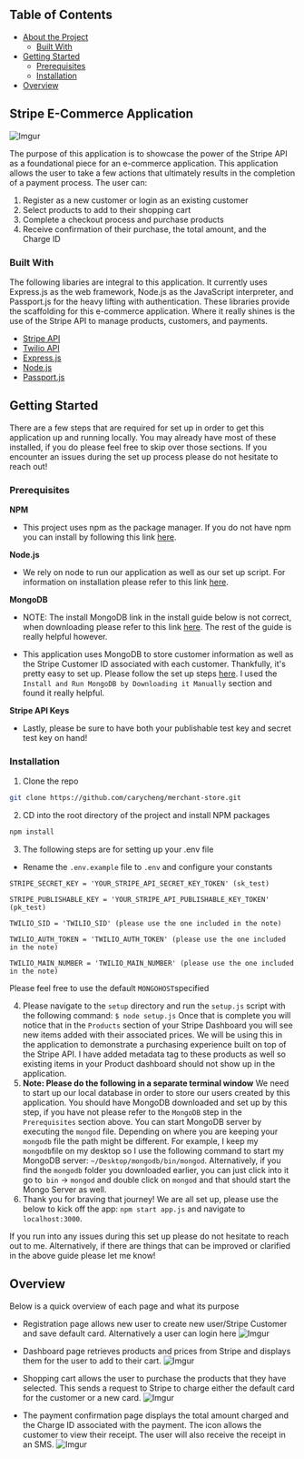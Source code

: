 <!-- TABLE OF CONTENTS -->
## Table of Contents

* [About the Project](#stripe-e-commerce-application)
  * [Built With](#built-with)
* [Getting Started](#getting-started)
  * [Prerequisites](#prerequisites)
  * [Installation](#installation)
* [Overview](#overview)

## Stripe E-Commerce Application

![Imgur](https://i.imgur.com/fp8N5t7.png)

The purpose of this application is to showcase the power of the Stripe API as a foundational piece for an e-commerce application. This application allows the user to take a few actions that ultimately results in the completion of a payment process. The user can:

 1. Register as a new customer or login as an existing customer
 2. Select products to add to their shopping cart
 3. Complete a checkout process and purchase products
 4. Receive confirmation of their purchase, the total amount, and the Charge ID

### Built With
The following libaries are integral to this application. It currently uses Express.js as the web framework, Node.js as the JavaScript interpreter, and Passport.js for the heavy lifting with authentication. These libraries provide the scaffolding for this e-commerce application. Where it really shines is the use of the Stripe API to manage products, customers, and payments.

* [Stripe API](https://stripe.com/docs/api)
* [Twilio API](https://www.twilio.com/docs/usage/api)
* [Express.js](https://expressjs.com/)
* [Node.js](https://nodejs.org/en/)
* [Passport.js](http://www.passportjs.org/)

<!-- GETTING STARTED -->
## Getting Started

There are a few steps that are required for set up in order to get this application up and running locally. You may already have most of these installed, if you do please feel free to skip over those sections. If you encounter an issues during the set up process please do not hesitate to reach out!

### Prerequisites

**NPM**

- This project uses npm as the package manager.  If you do not have npm you can install by following this link [here](https://www.npmjs.com/get-npm).

**Node.js**

- We rely on node to run our application as well as our set up script. For information on installation please refer to this link [here](https://nodejs.org/en/download/).

**MongoDB**

- NOTE: The install MongoDB link in the install guide below is not correct, when downloading please refer to this link [here](https://www.mongodb.com/try/download/community). The rest of the guide is really helpful however.

- This application uses MongoDB to store customer information as well as the Stripe Customer ID associated with each customer. Thankfully, it's pretty easy to set up. Please follow the set up steps [here](https://treehouse.github.io/installation-guides/mac/mongo-mac.html). I used the  ``Install and Run MongoDB by Downloading it Manually`` section and found it really helpful.
 
**Stripe API Keys**

- Lastly, please be sure to have both your publishable test key and secret test key on hand!

### Installation

1. Clone the repo
```sh
git clone https://github.com/carycheng/merchant-store.git
```
2. CD into the root directory of the project and install NPM packages
```sh
npm install
```
3.  The following steps are for setting up your .env file

- Rename the `.env.example` file to `.env` and configure your constants
```
STRIPE_SECRET_KEY = 'YOUR_STRIPE_API_SECRET_KEY_TOKEN' (sk_test)
```
```
STRIPE_PUBLISHABLE_KEY = 'YOUR_STRIPE_API_PUBLISHABLE_KEY_TOKEN' (pk_test)
```
```
TWILIO_SID = 'TWILIO_SID' (please use the one included in the note)
```
```
TWILIO_AUTH_TOKEN = 'TWILIO_AUTH_TOKEN' (please use the one included in the note)
```
```
TWILIO_MAIN_NUMBER = 'TWILIO_MAIN_NUMBER' (please use the one included in the note)
```
Please feel free to use the default `MONGOHOST`specified

4. Please navigate to the `setup` directory and run the `setup.js` script with the following command:
`$ node setup.js`
Once that is complete you will notice that in the `Products` section of your Stripe Dashboard you will see new items added with their associated prices. We will be using this in the application to demonstrate a purchasing experience built on top of the Stripe API. I have added metadata tag to these products as well so existing items in your Product dashboard should not show up in the application.
5. **Note: Please do the following in a separate terminal window**
We need to start up our local database in order to store our users created by this application. You should have MongoDB downloaded and set up by this step, if you have not please refer to the `MongoDB` step in the `Prerequisites` section above. You can start MongoDB server by executing the `mongod` file. Depending on where you are keeping your `mongodb` file the path might be different. For example, I keep my `mongodb`file on my desktop so I use the following command to start my MongoDB server: `~/Desktop/mongodb/bin/mongod`. Alternatively, if you find the `mongodb` folder you downloaded earlier, you can just click into it go to` bin` -> `mongod` and double click on `mongod` and that should start the Mongo Server as well.
6. Thank you for braving that journey! We are all set up, please use the below to kick off the app: 
`npm start app.js` and navigate to `localhost:3000`.

If you run into any issues during this set up please do not hesitate to reach out to me. Alternatively, if there are things that can be improved or clarified in the above guide please let me know!

<!-- Overview -->
## Overview
Below is a quick overview of each page and what its purpose

- Registration page allows new user to create new user/Stripe Customer and save default card. Alternatively a user can login here
![Imgur](https://i.imgur.com/TMpiDix.png)

- Dashboard page retrieves products and prices from Stripe and displays them for the user to add to their cart.
![Imgur](https://i.imgur.com/z2HBcyG.png)

- Shopping cart allows the user to purchase the products that they have selected. This sends a request to Stripe to charge either the default card for the customer or a new card. 
![Imgur](https://i.imgur.com/tWimujq.png)

- The payment confirmation page displays the total amount charged and the Charge ID associated with the payment. The icon allows the customer to view their receipt. The user will also receive the receipt in an SMS.
![Imgur](https://i.imgur.com/78WORc5.png)